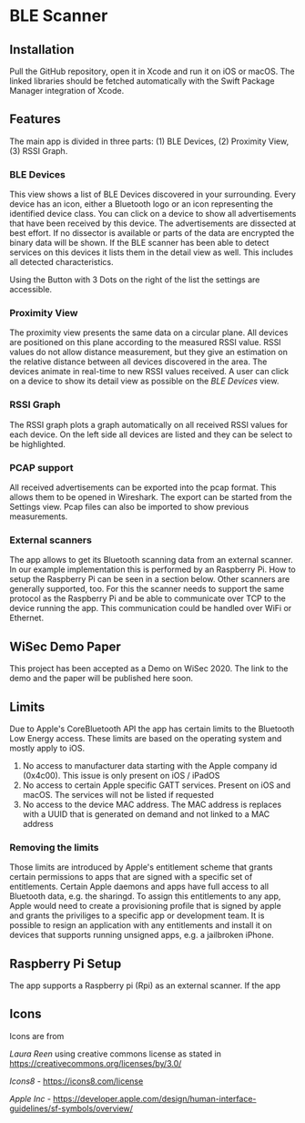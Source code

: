 # BLE Scanner 

## Installation 

Pull the GitHub repository, open it in Xcode and run it on iOS or macOS. The linked libraries should be fetched automatically with the Swift Package Manager integration of Xcode. 

## Features 

The main app is divided in three parts: (1) BLE Devices, (2) Proximity View, (3) RSSI Graph. 

### BLE Devices 
This view shows a list of BLE Devices discovered in your surrounding. Every device has an icon, either a Bluetooth logo or an icon representing the identified device class.
You can click on a device to show all advertisements  that have been received by this device. The advertisements are dissected at best effort. If no dissector is available or parts of the data are encrypted the binary data will be shown. 
If the BLE scanner has been able to detect services on this devices it lists them in the detail view as well. This includes all detected characteristics. 

Using the Button with 3 Dots on the right of the list the settings are accessible. 

### Proximity View  

The proximity view presents the same data on a circular plane. All devices are positioned on this plane according to the measured RSSI value. RSSI values do not allow distance measurement, but they give an estimation on the relative distance between all devices discovered in the area. 
The devices animate in real-time to new RSSI values received. A user can click on a device to show its detail view as possible on the *BLE Devices* view. 

### RSSI Graph

The RSSI graph plots a graph automatically on all received RSSI values for each device. On the left side all devices are listed and they can be select to be highlighted. 

### PCAP support

All received advertisements can be exported into the pcap format. This allows them to be opened in Wireshark. The export can be started from the Settings view. 
Pcap files can also be imported to show previous measurements. 

### External scanners 

The app allows to get its Bluetooth scanning data from an external scanner. In our example implementation this is performed by an Raspberry Pi. 
How to setup the Raspberry Pi can be seen in a section below. 
Other scanners are generally supported, too. For this the scanner needs to support the same protocol as the Raspberry Pi and be able to communicate over TCP to the device running the app. 
This communication could be handled over WiFi or Ethernet. 


## WiSec Demo Paper 

This project has been accepted as a Demo on WiSec 2020. The link to the demo and the paper will be published here soon.

## Limits 

Due to Apple's CoreBluetooth API the app has certain limits to the Bluetooth Low Energy access. These limits are based on the operating system and mostly apply to iOS. 

1. No access to manufacturer data starting with the Apple company id (0x4c00). This issue is only present on iOS / iPadOS 
2. No access to certain Apple specific GATT services. Present on iOS and macOS. The services will not be listed if requested 
3. No access to the device MAC address. The MAC address is replaces with a UUID that is generated on demand and not linked to a MAC address  

### Removing the limits 
Those limits are introduced by Apple's entitlement scheme that grants certain permissions to apps that are signed with a specific set of entitlements. 
Certain Apple daemons and apps have full access to all Bluetooth data, e.g. the sharingd. To assign this entitlements to any app, Apple would need to create a provisioning profile that is signed by apple and grants the priviliges to a specific app or development team. It is possible to resign an application with any entitlements and install it on devices that supports running unsigned apps, e.g. a jailbroken iPhone.  

## Raspberry Pi Setup

The app supports a Raspberry pi (Rpi) as an external scanner. If the app 


## Icons 

Icons are from 

*Laura Reen* using creative commons license as stated in https://creativecommons.org/licenses/by/3.0/

*Icons8* - https://icons8.com/license 

*Apple Inc* - https://developer.apple.com/design/human-interface-guidelines/sf-symbols/overview/


